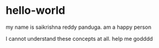 # hello-world
my name is saikrishna reddy panduga.
am a happy person

I cannot understand these concepts at all. help me godddd

